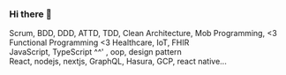 ### Hi there 👋

Scrum, BDD, DDD, ATTD, TDD, Clean Architecture, Mob Programming, <3 Functional Programming <3
Healthcare, IoT, FHIR  
JavaScript, TypeScript ^^' , oop, design pattern  
React, nodejs, nextjs, GraphQL, Hasura, GCP, react native...
